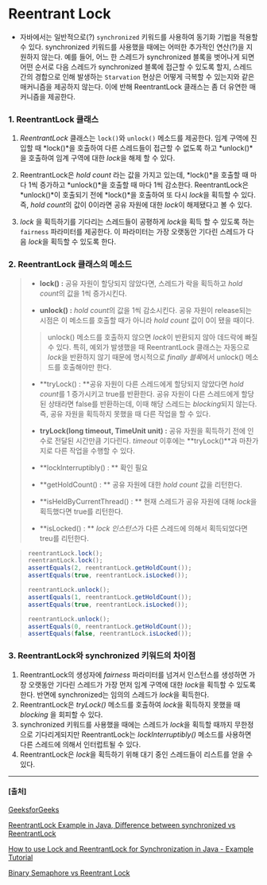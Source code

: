 # Reentrant Lock

- 자바에서는 일반적으로(?)  `synchronized` 키워드를 사용하여 동기화 기법을 적용할 수 있다. synchronized 키워드를 사용했을 때에는 어떠한 추가적인 연산(?)을 지원하지 않는다. 예를 들어, 어느 한 스레드가 synchronized 블록을 벗어나게 되면 어떤 순서로 다음 스레드가 synchronized 블록에 접근할 수 있도록 할지, 스레드간의 경합으로 인해 발생하는 `Starvation` 현상은 어떻게 극복할 수 있는지와 같은 매커니즘을 제공하지 않는다. 이에 반해 ReentrantLock 클래스는 좀 더 유연한 매커니즘을 제공한다.



### 1. ReentrantLock 클래스

1. *ReentrantLock* 클래스는 `lock()`와 `unlock()` 메소드를 제공한다. 임계 구역에 진입할 때 *lock()*을 호출하여 다른 스레드들이 접근할 수 없도록 하고 *unlock()*을 호출하여 임계 구역에 대한 *lock*을 해제 할 수 있다.

2. ReentrantLock은 *hold count* 라는 값을 가지고 있는데, *lock()*을 호출할 때 마다 1씩 증가하고 *unlock()*을 호출할 때 마다 1씩 감소한다. ReentrantLock은 *unlock()*이 호출되기 전에 *lock()*을 호출하여 또 다시 *lock*을 획득할 수 있다. 즉, *hold count*의 값이 0이라면 공유 자원에 대한 *lock*이 해제됐다고 볼 수 있다.
3. *lock* 을 획득하기를 기다리는 스레드들이 공평하게 *lock*을 획득 할 수 있도록 하는 `fairness` 파라미터를 제공한다. 이 파라미터는 가장 오랫동안 기다린 스레드가 다음 *lock*을 획득할 수 있도록 한다.



### 2. ReentrantLock 클래스의 메소드

>- **lock() :** 공유 자원이 할당되지 않았다면, 스레드가 락을 획득하고 *hold count*의 값을 1씩 증가시킨다.
>
>- **unlock() :** *hold count*의 값을 1씩 감소시킨다. 공유 자원이 release되는 시점은 이 메소드를 호출할 때가 아니라 *hold count* 값이 0이 됐을 때이다.
>
>  > unlock() 메소드를 호출하지 않으면 *lock*이 반환되지 않아 데드락에 빠질 수 있다. 특히, 예외가 발생했을 때 ReentrantLock 클래스는 자동으로 *lock*을 반환하지 않기 때문에 명시적으로 *finally 블록*에서 unlock() 메소드를 호출해야만 한다.
>
>- **tryLock() : **공유 자원이 다른 스레드에게 할당되지 않았다면 *hold count*를 1 증가시키고 true를 반환한다. 공유 자원이 다른 스레드에게 할당된 상태라면 false를 반환하는데, 이때 해당 스레드는 *blocking*되지 않는다. 즉, 공유 자원을 획득하지 못했을 때 다른 작업을 할 수 있다.
>
>- **tryLock(long timeout, TimeUnit unit) :** 공유 자원을 획득하기 전에 인수로 전달된 시간만큼 기다린다. *timeout* 이후에는 **tryLock()**과 마찬가지로 다른 작업을 수행할 수 있다.
>
>- **lockInterruptibly() : ** 확인 필요
>
>- **getHoldCount() : ** 공유 자원에 대한 *hold count* 값을 리턴한다.
>
>- **isHeldByCurrentThread() : ** 현재 스레드가 공유 자원에 대해 *lock*을 획득했다면 true를 리턴한다.
>
>- **isLocked() : ** *lock 인스턴스*가 다른 스레드에 의해서 획득되었다면 treu를 리턴한다.



> ```java
> reentrantLock.lock();
> reentrantLock.lock();
> assertEquals(2, reentrantLock.getHoldCount());
> assertEquals(true, reentrantLock.isLocked());
> 
> reentrantLock.unlock();
> assertEquals(1, reentrantLock.getHoldCount());
> assertEquals(true, reentrantLock.isLocked());
> 
> reentrantLock.unlock();
> assertEquals(0, reentrantLock.getHoldCount());
> assertEquals(false, reentrantLock.isLocked());
> ```



### 3. ReentrantLock와 synchronized 키워드의 차이점

1. ReentrantLock의 생성자에 *fairness* 파라미터를 넘겨서 인스턴스를 생성하면 가장 오랫동안 기다린 스레드가 가장 먼저 임계 구역에 대한 *lock*을 획득할 수 있도록 한다. 반면에 synchronized는 임의의 스레드가 *lock*을 획득한다.
2. ReentrantLock은 *tryLock()* 메소드를 호출하여 *lock*을 획득하지 못했을 때 *blocking* 을 회피할 수 있다.
3. synchronized 키워드를 사용했을 때에는 스레드가 *lock*을 획득할 때까지 무한정으로 기다리게되지만 ReentrantLock는 *lockInterruptibly()* 메소드를 사용하면 다른 스레드에 의해서 인터럽트될 수 있다.
4. ReentrantLock은 *lock*을 획득하기 위해 대기 중인 스레드들이 리스트를 얻을 수 있다.



---

#### [출처]

[GeeksforGeeks ](https://www.geeksforgeeks.org/reentrant-lock-java/)

[ReentrantLock Example in Java, Difference between synchronized vs ReentrantLock](https://javarevisited.blogspot.com/2013/03/reentrantlock-example-in-java-synchronized-difference-vs-lock.html#axzz7QDk3Gbku)

[How to use Lock and ReentrantLock for Synchronization in Java - Example Tutorial](https://javarevisited.blogspot.com/2014/10/how-to-use-locks-in-multi-threaded-java-program-example.html#axzz7QDk3Gbku)

[Binary Semaphore vs Reentrant Lock](https://www.baeldung.com/java-binary-semaphore-vs-reentrant-lock)